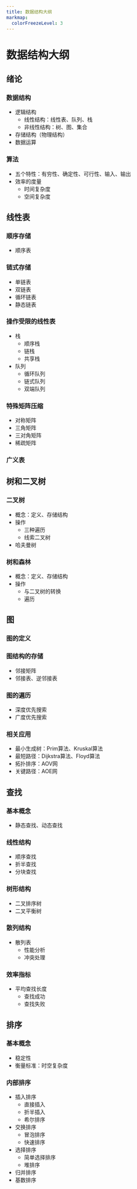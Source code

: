 ```yaml
---
title: 数据结构大纲
markmap:
  colorFreezeLevel: 3
---
```


# 数据结构大纲
## 绪论
### 数据结构
- 逻辑结构
  - 线性结构：线性表、队列、栈
  - 非线性结构：树、图、集合
- 存储结构（物理结构）
- 数据运算

### 算法
- 五个特性：有穷性、确定性、可行性、输入、输出
- 效率的度量
  - 时间复杂度
  - 空间复杂度

## 线性表
### 顺序存储
- 顺序表

### 链式存储
- 单链表
- 双链表
- 循环链表
- 静态链表

### 操作受限的线性表
- 栈
  - 顺序栈
  - 链栈
  - 共享栈
- 队列
  - 循环队列
  - 链式队列
  - 双端队列

### 特殊矩阵压缩
- 对称矩阵
- 三角矩阵
- 三对角矩阵
- 稀疏矩阵

### 广义表

## 树和二叉树
### 二叉树
- 概念：定义、存储结构
- 操作
  - 三种遍历
  - 线索二叉树
- 哈夫曼树

### 树和森林
- 概念：定义、存储结构
- 操作
  - 与二叉树的转换
  - 遍历

## 图
### 图的定义

### 图结构的存储
- 邻接矩阵
- 邻接表、逆邻接表

### 图的遍历
- 深度优先搜索
- 广度优先搜索

### 相关应用
- 最小生成树：Prim算法、Kruskal算法
- 最短路径：Dijkstra算法、Floyd算法
- 拓扑排序：AOV网
- 关键路径：AOE网

## 查找
### 基本概念
- 静态查找、动态查找

### 线性结构
- 顺序查找
- 折半查找
- 分块查找

### 树形结构
- 二叉排序树
- 二叉平衡树

### 散列结构
- 散列表
  - 性能分析
  - 冲突处理

### 效率指标
- 平均查找长度
  - 查找成功
  - 查找失败

## 排序
### 基本概念
- 稳定性
- 衡量标准：时空复杂度

### 内部排序
- 插入排序
  - 直接插入
  - 折半插入
  - 希尔排序
- 交换排序
  - 冒泡排序
  - 快速排序
- 选择排序
  - 简单选择排序
  - 堆排序
- 归并排序
- 基数排序
